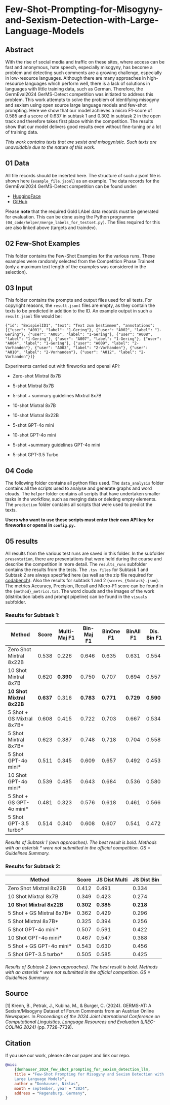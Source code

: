 # Few-Shot-Prompting-for-Misogyny-and-Sexism-Detection-with-Large-Language-Models

## Abstract

With the rise of social media and traffic on these sites, where access can be fast and anonymous, hate speech, especially misogyny, has become a problem and detecting such comments are a growing challenge, especially in low-resource languages.
Although there are many approaches in high-resource languages which perform well, there is a lack of solutions in languages with little training data, such as German.
Therefore, the GermEval2024 GerMS-Detect competition was initiated to address this problem.
This work attempts to solve the problem of identifying misogyny and sexism using open source large language models and few-shot prompting.
Here we show that our model achieves a micro F1-score of 0.585 and a score of 0.637 in subtask 1 and 0.302 in subtask 2 in the open track and therefore takes first place within the competition.
The results show that our model delivers good results even without fine-tuning or a lot of training data.

*This work contains texts that are sexist and misogynistic. Such texts are unavoidable due to the nature of this work.*


## 01 Data

All file records should be inserted here. The structure of such a jsonl file is shown here (```example_file.jsonl```) as an example.
The data records for the GermEval2024 GerMS-Detect competition can be found under:
- [HuggingFace](https://huggingface.co/datasets/ofai/GerMS-AT)
- [GitHub](https://ofai.github.io/GermEval2024-GerMS/download.html)

Please **note** that the required Gold LAbel data records must be generated for evaluation. This can be done using the Python programme ```(04_code/helper/merge_labels_for_testset.py)```. The files required for this are also linked above (targets and traindev).

## 02 Few-Shot Examples
This folder contains the Few-Shot Examples for the various runs.
These examples were randomly selected from the Competition Phase Trainset (only a maximum text length of the examples was considered in the selection).


## 03 Input 

This folder contains the prompts and output files used for all tests.
For copyright reasons, the ```result.jsonl``` files are empty, as they contain the texts to be predicted in addition to the ID.
An example output in such a ```result.jsonl``` file would be:

```
{"id": "BeispielID1", "text": "Text zum bestimmen", "annotations": [{"user": "A001", "label": "1-Gering"}, {"user": "A002", "label": "1-Gering"}, {"user": "A005", "label": "1-Gering"}, {"user": "A008", "label": "1-Gering"}, {"user": "A007", "label": "1-Gering"}, {"user": "A004", "label": "1-Gering"}, {"user": "A009", "label": "2-Vorhanden"}, {"user": "A003", "label": "2-Vorhanden"}, {"user": "A010", "label": "2-Vorhanden"}, {"user": "A012", "label": "2-Vorhanden"}]}
```

Experiments carried out with fireworks and openai API:
- Zero-shot Mixtral 8x7B
- 5-shot Mixtral 8x7B
- 5-shot + summary guidelines Mixtral 8x7B
- 10-shot Mixtral 8x7B
- 10-shot Mixtral 8x22B


- 5-shot GPT-4o mini
- 10-shot GPT-4o mini
- 5-shot +summary guidelines GPT-4o mini
- 5-shot GPT-3.5 Turbo

## 04 Code
The following folder contains all python files used. The ```data_analysis``` folder contains all the scripts used to analyse and generate graphs and word clouds. The ```helper``` folder contains all scripts that have undertaken smaller tasks in the workflow, such as merging data or deleting empty elements. The ```prediction``` folder contains all scripts that were used to predict the texts.

**Users who want to use these scripts must enter their own API key for fireworks or openai in ```config.py.```**

## 05 results

All results from the various test runs are saved in this folder. In the subfolder ```presentation```, there are presentations that were held during the course and describe the competition in more detail. The ```results_runs``` subfolder contains the results from the tests. The ```.tsv files``` for Subtask 1 and Subtask 2 are always specified here (as well as the zip file required for [codabench](https://www.codabench.org/competitions/2745/)).
Also the results for subtask 1 and 2 (```scores_{Subtask}.json```). The metrics Accuracy, Precision, Recall and Micro-F1 score can be found in the ```{method}_metrics.txt```. The word clouds and the images of the work (distribution labels and prompt pipeline) can be found in the ```visuals``` subfolder.
### Results for Subtask 1:
| Method                         | Score | Multi-Maj F1 | Bin-Maj F1 | BinOne F1 | BinAll F1 | Dis. Bin F1 |
|---------------------------------|-------|--------------|------------|-----------|-----------|-------------|
| Zero Shot Mixtral 8x22B         | 0.538 | 0.226        | 0.646      | 0.635     | 0.631     | 0.554       |
| 10 Shot Mixtral 8x7B            | 0.620 | **0.390**    | 0.750      | 0.707     | 0.694     | 0.557       |
| **10 Shot Mixtral 8x22B**       | **0.637** | 0.316    | **0.783**  | **0.771** | **0.729** | **0.590**   |
| 5 Shot + GS Mixtral 8x7B*       | 0.608 | 0.415        | 0.722      | 0.703     | 0.667     | 0.534       |
| 5 Shot Mixtral 8x7B*            | 0.623 | 0.387        | 0.748      | 0.718     | 0.704     | 0.558       |
| 5 Shot GPT-4o mini*             | 0.511 | 0.345        | 0.609      | 0.657     | 0.492     | 0.453       |
| 10 Shot GPT-4o mini*            | 0.539 | 0.485        | 0.643      | 0.684     | 0.536     | 0.580       |
| 5 Shot + GS GPT-4o mini*        | 0.481 | 0.323        | 0.576      | 0.618     | 0.461     | 0.566       |
| 5 Shot GPT-3.5 turbo*           | 0.514 | 0.340        | 0.608      | 0.607     | 0.541     | 0.472       |

*Results of Subtask 1 (own approaches). The best result is bold. Methods with an asterisk * were not submitted in the official competition. GS = Guidelines Summary.*


### Results for Subtask 2:

| Method                         | Score | JS Dist Multi | JS Dist Bin |
|---------------------------------|-------|---------------|-------------|
| Zero Shot Mixtral 8x22B         | 0.412 | 0.491         | 0.334       |
| 10 Shot Mixtral 8x7B            | 0.349 | 0.423         | 0.274       |
| **10 Shot Mixtral 8x22B**       | **0.302** | **0.385**   | **0.218**   |
| 5 Shot + GS Mixtral 8x7B*       | 0.362 | 0.429         | 0.296       |
| 5 Shot Mixtral 8x7B*            | 0.325 | 0.394         | 0.256       |
| 5 Shot GPT-4o mini*             | 0.507 | 0.591         | 0.422       |
| 10 Shot GPT-4o mini*            | 0.467 | 0.547         | 0.388       |
| 5 Shot + GS GPT-4o mini*        | 0.543 | 0.630         | 0.456       |
| 5 Shot GPT-3.5 turbo*           | 0.505 | 0.585         | 0.425       |

*Results of Subtask 2 (own approaches). The best result is bold. Methods with an asterisk * were not submitted in the official competition. GS = Guidelines Summary.*

## Source

[1] Krenn, B., Petrak, J., Kubina, M., & Burger, C. (2024). GERMS-AT: A Sexism/Misogyny Dataset of Forum Comments from an Austrian Online Newspaper. In *Proceedings of the 2024 Joint International Conference on Computational Linguistics, Language Resources and Evaluation (LREC-COLING 2024)* (pp. 7728–7739).


## Citation

If you use our work, please cite our paper and link our repo.

```bibtex
@misc
    {donhauser_2024_few_shot_prompting_for_sexism_detection_llm, 
    title = "Few-Shot Prompting for Misogyny and Sexism Detection with
    Large Language Models", 
    author = "Donhauser, Niklas",  
    month = september, year = "2024", 
    address = "Regensburg, Germany", 
} 
```



